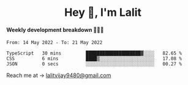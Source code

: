 <h1 align="center">Hey 👋, I'm Lalit</h1>

#### Weekly development breakdown 👨🏻‍💻
<!--START_SECTION:waka-->

```text
From: 14 May 2022 - To: 21 May 2022

TypeScript   30 mins         ████████████████████▓░░░░   82.65 %
CSS          6 mins          ████▒░░░░░░░░░░░░░░░░░░░░   17.08 %
JSON         0 secs          ░░░░░░░░░░░░░░░░░░░░░░░░░   00.27 %
```

<!--END_SECTION:waka-->

Reach me at → lalitvijay9480@gmail.com
